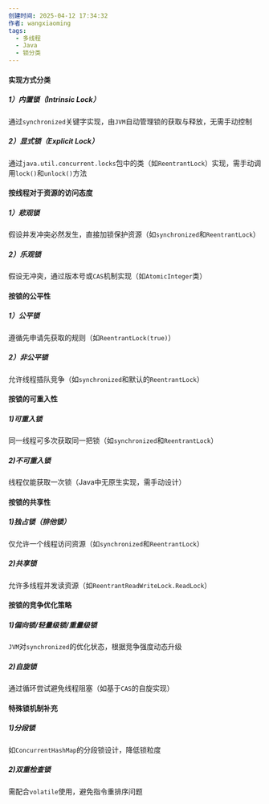 ```yaml
---
创建时间: 2025-04-12 17:34:32
作者: wangxiaoming
tags:
  - 多线程
  - Java
  - 锁分类
---
```


#### 实现方式分类
##### 1）内置锁（Intrinsic Lock）
通过`synchronized`关键字实现，由`JVM`自动管理锁的获取与释放，无需手动控制
##### 2）显式锁（Explicit Lock）
通过`java.util.concurrent.locks`包中的类（如`ReentrantLock`）实现，需手动调用`lock()`和`unlock()`方法
#### 按线程对于资源的访问态度

##### 1）悲观锁
假设并发冲突必然发生，直接加锁保护资源（如`synchronized`和`ReentrantLock`）
##### 2）乐观锁
假设无冲突，通过版本号或`CAS`机制实现（如`AtomicInteger`类）

#### 按锁的公平性

##### 1）公平锁
遵循先申请先获取的规则（如`ReentrantLock(true)`）
##### 2）非公平锁
允许线程插队竞争（如`synchronized`和默认的`ReentrantLock`）

#### 按锁的可重入性

##### 1)可重入锁
同一线程可多次获取同一把锁（如`synchronized`和`ReentrantLock`）
##### 2)不可重入锁
线程仅能获取一次锁（Java中无原生实现，需手动设计）

#### 按锁的共享性

##### 1)独占锁（排他锁）
仅允许一个线程访问资源（如`synchronized`和`ReentrantLock`）
##### 2)共享锁
允许多线程并发读资源（如`ReentrantReadWriteLock.ReadLock`）

#### 按锁的竞争优化策略

##### 1)偏向锁/轻量级锁/重量级锁
`JVM`对`synchronized`的优化状态，根据竞争强度动态升级
##### 2)自旋锁
通过循环尝试避免线程阻塞（如基于`CAS`的自旋实现）

#### 特殊锁机制补充

##### 1)分段锁
如`ConcurrentHashMap`的分段锁设计，降低锁粒度
##### 2)双重检查锁
需配合`volatile`使用，避免指令重排序问题